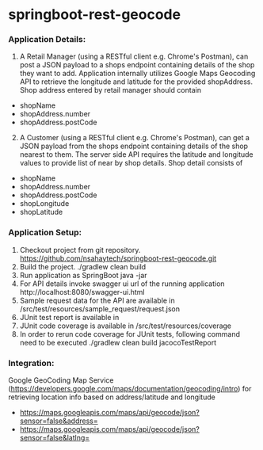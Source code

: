 # springboot-rest-geocode


### Application Details:


1.  A Retail Manager (using a RESTful client e.g. Chrome's Postman), can post a JSON payload to a shops endpoint containing details of the shop they want to add. Application internally utilizes Google Maps Geocoding API to retrieve the longitude and latitude for the provided shopAddress. Shop address entered by retail manager should contain

*   shopName
*   shopAddress.number
*   shopAddress.postCode 

2.  A Customer (using a RESTful client e.g. Chrome's Postman), can get a JSON payload from the shops endpoint containing details of the shop nearest to them. The server side API requires the latitude and longitude values to provide list of near by shop details. Shop detail consists of


*   shopName
*   shopAddress.number
*   shopAddress.postCode
*   shopLongitude
*   shopLatitude


### Application Setup:


1.  Checkout project from git repository. 
		https://github.com/nsahaytech/springboot-rest-geocode.git
2.  Build the project. 
		./gradlew clean build
3.  Run application as SpringBoot
		java -jar <application jar>
4.  For API details invoke swagger ui url of the running application
		http://localhost:8080/swagger-ui.html
5.  Sample request data for the API are available in /src/test/resources/sample_request/request.json
6.  JUnit test report is available in 
7.  JUnit code coverage is available in /src/test/resources/coverage
8.  In order to rerun code coverage for JUnit tests, following command need to be executed
		./gradlew clean build jacocoTestReport



### Integration:

Google GeoCoding Map Service (https://developers.google.com/maps/documentation/geocoding/intro) for retrieving location info based on address/latitude and longitude
*   https://maps.googleapis.com/maps/api/geocode/json?sensor=false&address=
*   https://maps.googleapis.com/maps/api/geocode/json?sensor=false&latlng=
